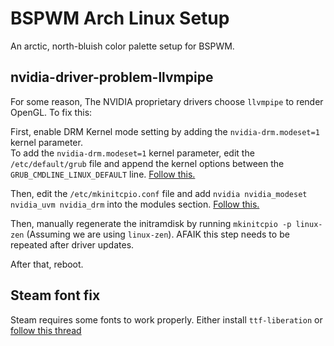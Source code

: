 # BSPWM Arch Linux Setup
An arctic, north-bluish color palette setup for BSPWM.

## nvidia-driver-problem-llvmpipe
For some reason, The NVIDIA proprietary drivers choose ```llvmpipe``` to render OpenGL. To fix this:

First, enable DRM Kernel mode setting by adding the ```nvidia-drm.modeset=1``` kernel parameter.<br>
To add the ```nvidia-drm.modeset=1``` kernel parameter, edit the ```/etc/default/grub``` file and append the kernel options between the ```GRUB_CMDLINE_LINUX_DEFAULT``` line. [Follow this.](https://wiki.archlinux.org/title/Kernel_parameters#GRUB)

Then, edit the ```/etc/mkinitcpio.conf``` file and add ```nvidia nvidia_modeset nvidia_uvm nvidia_drm``` into the modules section. [Follow this.](https://wiki.archlinux.org/title/Mkinitcpio#MODULES)

Then, manually regenerate the initramdisk by running ```mkinitcpio -p linux-zen``` (Assuming we are using ```linux-zen```). AFAIK this step needs to be repeated after driver updates.

After that, reboot.

## Steam font fix
Steam requires some fonts to work properly.
Either install ```ttf-liberation``` or
[follow this thread](https://steamcommunity.com/app/221410/discussions/0/864961175388383181/)
